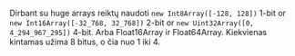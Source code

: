 
Dirbant su huge arrays reiktų naudoti `new Int8Array([-128, 128])` 1-bit or `new Int16Array([-32_768, 32_768])` 2-bit or `new Uint32Array([0, 4_294_967_295])` 4-bit. Arba Float16Array ir Float64Array.
Kiekvienas kintamas užima 8 bitus, o čia nuo 1 iki 4.